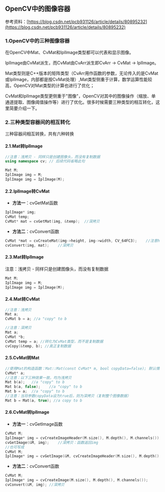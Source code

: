 ## OpenCV中的图像容器

参考资料：[https://blog.csdn.net/pcb931126/article/details/80895232](https://blog.csdn.net/pcb931126/article/details/80895232)

### 1.OpenCV中的三种图像容器

在OpenCV中Mat、CvMat和IplImage类型都可以代表和显示图像。

IplImage由CvMat派生，而CvMat由CvArr派生即CvArr -> CvMat -> IplImage。

Mat类型则是C++版本的矩阵类型（CvArr用作函数的参数，无论传入的是CvMat或IplImage，内部都是按CvMat处理）,Mat类型侧重于计算，数学运算性能较高，OpenCV对Mat类型的计算也进行了优化；

CvMat和IplImage类型更侧重于"图像"，OpenCV对其中的图像操作（缩放、单通道提取、图像阈值操作等）进行了优化。很多时候需要三种类型的相互转化，这里简要介绍一下。

### 2.三种类型容器间的相互转化

三种容器间相互转换，共有六种转换

#### 2.1.Mat转IplImage

```cpp
//注意：浅拷贝 - 同样只是创建图像头，而没有复制数据
using namespace cv; // 后续代码省略此句

Mat M;
IplImage img = M;
IplImage img = IplImage(M);
```

#### 2.2.IplImage转CvMat

- **方法一**：cvGetMat函数

```cpp
IplImage* img;
CvMat temp;
CvMat* mat = cvGetMat(img, &temp);	//深拷贝
```

- **方法二**：cvConvert函数

```cpp
CvMat *mat = cvCreateMat(img->height, img->width, CV_64FC3);	//注意height和width的顺序
cvConvert(img, mat);	//深拷贝
```

#### 2.3.Mat转IplImage

注意：浅拷贝 - 同样只是创建图像头，而没有复制数据

```cpp
Mat M;
IplImage img = M;
IplImage img = IplImage(M);
```

#### 2.4.Mat转CvMat

```cpp
//注意：浅拷贝
Mat a;
CvMat b = a; //a "copy" to b

//注意：深拷贝
Mat a;
CvMat *b;
CvMat temp = a; //转化为CvMat类型，而不是复制数据
cvCopy(&temp, b); //真正复制数据
```

#### 2.5.CvMat转Mat

```cpp
//使用Mat的构造函数：Mat::Mat(const CvMat* m, bool copyData=false);	默认情况下copyData为false
CvMat* a;
//注意：以下三种效果一致，均为浅拷贝
Mat b(a);	//a "copy" to b
Mat b(a, false);	//a "copy" to b
Mat b = a;	//a "copy" to b
//注意：当将参数copyData设为true后，则为深拷贝（复制整个图像数据）
Mat b = Mat(a, true); //a copy to b
```

#### 2.6.CvMat转IplImage

- **方法一**：cvGetImage函数

```cpp
CvMat M;
IplImage* img = cvCreateImageHeader(M.size(), M.depth(), M.channels());
cvGetImage(&M, img);	//深拷贝：函数返回img
//也可写成
CvMat M;
IplImage* img = cvGetImage(&M, cvCreateImageHeader(M.size(), M.depth(), M.channels()));
```

- **方法二**：cvConvert函数

```cpp
CvMat M;
IplImage* img = cvCreateImage(M.size(), M.depth(), M.channels());
cvConvert(&M, img);	//深拷贝
```